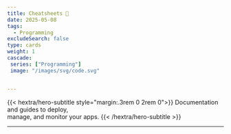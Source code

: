 ```yaml
---
title: Cheatsheets 👀 
date: 2025-05-08
tags:
  - Programming 
excludeSearch: false
type: cards
weight: 1
cascade:
 series: ["Programming"]
 image: "/images/svg/code.svg"


---
```


{{< hextra/hero-subtitle style="margin:.3rem 0 2rem 0">}}
  Documentation and guides to deploy,  
  manage, and monitor your apps.
{{< /hextra/hero-subtitle >}}

---